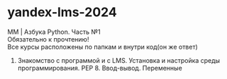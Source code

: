 # yandex-lms-2024
ММ | Азбука Python. Часть №1 <br>
Обязательно к прочтению!<br>
Все курсы расположены по папкам и внутри код(он же ответ)<br>
1. Знакомство с программой и с LMS. Установка и настройка среды программирования. PEP 8. Ввод-вывод. Переменные

